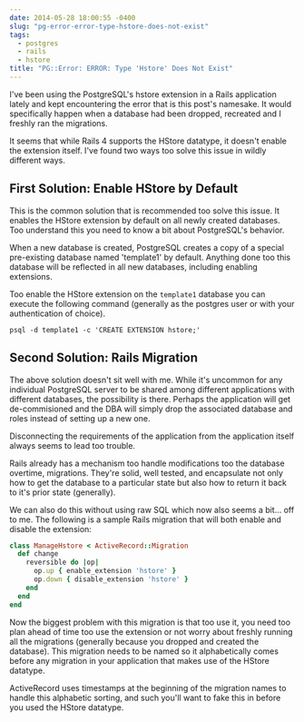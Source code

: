 ```yaml
---
date: 2014-05-28 18:00:55 -0400
slug: "pg-error-error-type-hstore-does-not-exist"
tags:
  - postgres
  - rails
  - hstore
title: "PG::Error: ERROR: Type 'Hstore' Does Not Exist"
---
```


I've been using the PostgreSQL's hstore extension in a Rails application lately
and kept encountering the error that is this post's namesake. It would
specifically happen when a database had been dropped, recreated and I freshly
ran the migrations.

It seems that while Rails 4 supports the HStore datatype, it doesn't enable the
extension itself. I've found two ways too solve this issue in wildly different
ways.

## First Solution: Enable HStore by Default

This is the common solution that is recommended too solve this issue. It
enables the HStore extension by default on all newly created databases. Too
understand this you need to know a bit about PostgreSQL's behavior.

When a new database is created, PostgreSQL creates a copy of a special
pre-existing database named 'template1' by default. Anything done too this
database will be reflected in all new databases, including enabling extensions.

Too enable the HStore extension on the `template1` database you can execute the
following command (generally as the postgres user or with your authentication
of choice).

```
psql -d template1 -c 'CREATE EXTENSION hstore;'
```

## Second Solution: Rails Migration

The above solution doesn't sit well with me. While it's uncommon for any
individual PostgreSQL server to be shared among different applications with
different databases, the possibility is there. Perhaps the application will get
de-commisioned and the DBA will simply drop the associated database and roles
instead of setting up a new one.

Disconnecting the requirements of the application from the application itself
always seems to lead too trouble.

Rails already has a mechanism too handle modifications too the database
overtime, migrations. They're solid, well tested, and encapsulate not only how
to get the database to a particular state but also how to return it back to
it's prior state (generally).

We can also do this without using raw SQL which now also seems a bit... off to
me. The following is a sample Rails migration that will both enable and disable
the extension:

```ruby
class ManageHstore < ActiveRecord::Migration
  def change
    reversible do |op|
      op.up { enable_extension 'hstore' }
      op.down { disable_extension 'hstore' }
    end
  end
end
```

Now the biggest problem with this migration is that too use it, you need too
plan ahead of time too use the extension or not worry about freshly running all
the migrations (generally because you dropped and created the database). This
migration needs to be named so it alphabetically comes before any migration in
your application that makes use of the HStore datatype.

ActiveRecord uses timestamps at the beginning of the migration names to handle
this alphabetic sorting, and such you'll want to fake this in before you used
the HStore datatype.
